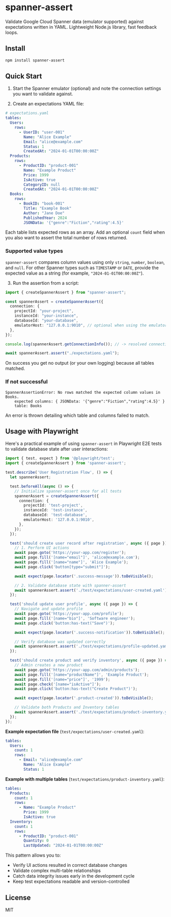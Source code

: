 # spanner-assert

Validate Google Cloud Spanner data (emulator supported) against expectations written in YAML. Lightweight Node.js library, fast feedback loops.

## Install

```bash
npm install spanner-assert
```

## Quick Start

1. Start the Spanner emulator (optional) and note the connection settings you want to validate against.

2. Create an expectations YAML file:

```yaml
# expectations.yaml
tables:
  Users:
    rows:
      - UserID: "user-001"
        Name: "Alice Example"
        Email: "alice@example.com"
        Status: 1
        CreatedAt: "2024-01-01T00:00:00Z"
  Products:
    rows:
      - ProductID: "product-001"
        Name: "Example Product"
        Price: 1999
        IsActive: true
        CategoryID: null
        CreatedAt: "2024-01-01T00:00:00Z"
  Books:
    rows:
      - BookID: "book-001"
        Title: "Example Book"
        Author: "Jane Doe"
        PublishedYear: 2024
        JSONData: '{"genre":"Fiction","rating":4.5}'
```

Each table lists expected rows as an array. Add an optional `count` field when you also want to assert the total number of rows returned.

### Supported value types

`spanner-assert` compares column values using only `string`, `number`, `boolean`, and `null`. For other Spanner types such as `TIMESTAMP` or `DATE`, provide the expected value as a string (for example, `"2024-01-01T00:00:00Z"`).

3. Run the assertion from a script:

```ts
import { createSpannerAssert } from "spanner-assert";

const spannerAssert = createSpannerAssert({
  connection: {
    projectId: "your-project",
    instanceId: "your-instance",
    databaseId: "your-database",
    emulatorHost: "127.0.0.1:9010", // optional when using the emulator
  },
});

console.log(spannerAssert.getConnectionInfo()); // -> resolved connection settings

await spannerAssert.assert("./expectations.yaml");
```

On success you get no output (or your own logging) because all tables matched.

### If not successful

```text
SpannerAssertionError: No rows matched the expected column values in Books.
    expected columns: { JSONData: '{"genre":"Fiction","rating":4.5}' }
    table: Books
```

An error is thrown detailing which table and columns failed to match.

## Usage with Playwright

Here's a practical example of using `spanner-assert` in Playwright E2E tests to validate database state after user interactions:

```ts
import { test, expect } from '@playwright/test';
import { createSpannerAssert } from 'spanner-assert';

test.describe('User Registration Flow', () => {
  let spannerAssert;

  test.beforeAll(async () => {
    // Initialize spanner-assert once for all tests
    spannerAssert = createSpannerAssert({
      connection: {
        projectId: 'test-project',
        instanceId: 'test-instance',
        databaseId: 'test-database',
        emulatorHost: '127.0.0.1:9010',
      },
    });
  });

  test('should create user record after registration', async ({ page }) => {
    // 1. Perform UI actions
    await page.goto('https://your-app.com/register');
    await page.fill('[name="email"]', 'alice@example.com');
    await page.fill('[name="name"]', 'Alice Example');
    await page.click('button[type="submit"]');

    await expect(page.locator('.success-message')).toBeVisible();

    // 2. Validate database state with spanner-assert
    await spannerAssert.assert('./test/expectations/user-created.yaml');
  });

  test('should update user profile', async ({ page }) => {
    // Navigate and update profile
    await page.goto('https://your-app.com/profile');
    await page.fill('[name="bio"]', 'Software engineer');
    await page.click('button:has-text("Save")');

    await expect(page.locator('.success-notification')).toBeVisible();

    // Verify database was updated correctly
    await spannerAssert.assert('./test/expectations/profile-updated.yaml');
  });

  test('should create product and verify inventory', async ({ page }) => {
    // Admin creates a new product
    await page.goto('https://your-app.com/admin/products');
    await page.fill('[name="productName"]', 'Example Product');
    await page.fill('[name="price"]', '1999');
    await page.check('[name="isActive"]');
    await page.click('button:has-text("Create Product")');

    await expect(page.locator('.product-created')).toBeVisible();

    // Validate both Products and Inventory tables
    await spannerAssert.assert('./test/expectations/product-inventory.yaml');
  });
});
```

**Example expectation file** (`test/expectations/user-created.yaml`):

```yaml
tables:
  Users:
    count: 1
    rows:
      - Email: "alice@example.com"
        Name: "Alice Example"
        Status: 1
```

**Example with multiple tables** (`test/expectations/product-inventory.yaml`):

```yaml
tables:
  Products:
    count: 1
    rows:
      - Name: "Example Product"
        Price: 1999
        IsActive: true
  Inventory:
    count: 1
    rows:
      - ProductID: "product-001"
        Quantity: 0
        LastUpdated: "2024-01-01T00:00:00Z"
```

This pattern allows you to:
- Verify UI actions resulted in correct database changes
- Validate complex multi-table relationships
- Catch data integrity issues early in the development cycle
- Keep test expectations readable and version-controlled

## License

MIT
